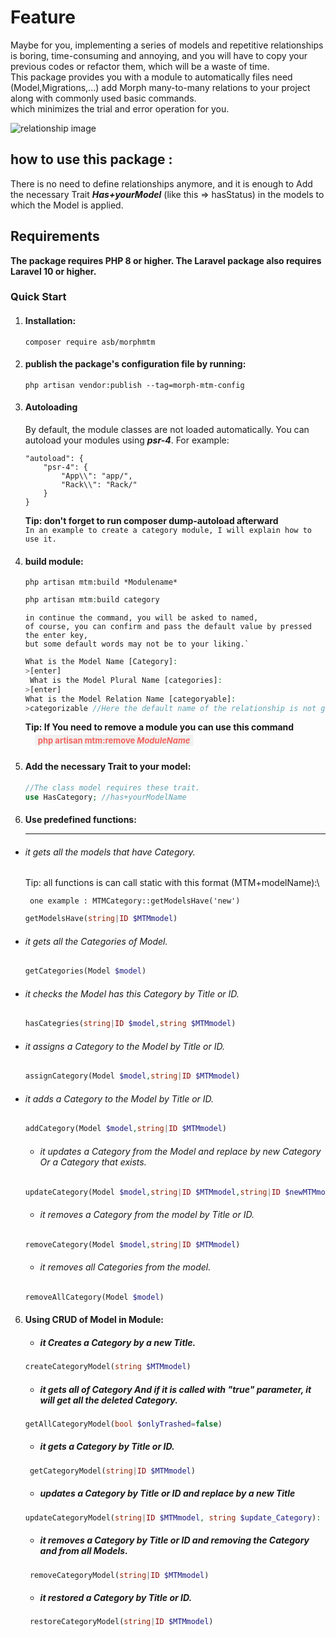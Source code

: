 # Feature

Maybe for you, implementing a series of models and repetitive relationships is boring,
time-consuming and annoying, and you will have to copy your previous codes or refactor them, 
which will be a waste of time.\
This package provides you with a module to automatically files need (Model,Migrations,...) add Morph many-to-many relations to 
your project along with commonly used basic commands.\
which minimizes the trial and error operation for you.

![][rel]

## how to use this package :
There is no need to define relationships anymore,
and it is enough to Add the necessary Trait **_Has+yourModel_** (like this => hasStatus)
in the models to which the Model is applied.
## Requirements
**The package requires PHP 8 or higher. The Laravel package also requires Laravel 10 or higher.**
### Quick Start <br>


1. #### Installation:
    ````clickhouse
    composer require asb/morphmtm
    ```` 
2. #### publish the package's configuration file by running:
    ````clickhouse
    php artisan vendor:publish --tag=morph-mtm-config
    ````
3. #### Autoloading
    By default, the module classes are not loaded automatically. You can autoload your modules using **_**psr-4**_**. For example:

       "autoload": {
           "psr-4": {
               "App\\": "app/",
               "Rack\\": "Rack/"
           }
       }

    **Tip: don't forget to run composer dump-autoload afterward**\
`In an example to create a category module, I will explain how to use it.`
4. #### build module:<br>
    `php artisan mtm:build *Modulename*`

    ````php
    php artisan mtm:build category
    ````
       in continue the command, you will be asked to named,
       of course, you can confirm and pass the default value by pressed the enter key,
       but some default words may not be to your liking.`
    ````php
    What is the Model Name [Category]:
    >[enter]
     What is the Model Plural Name [categories]:
    >[enter]
    What is the Model Relation Name [categoryable]:
    >categorizable //Here the default name of the relationship is not good, and we changed it.
    ````

    **Tip: If You need to remove a module you can use this command** \
    <strong  style="font-size: 13px;line-height: 2;vertical-align: middle;background: #f0f2f1;color: #f4645f;padding: 1px 5px;border-radius: 3px;margin:0px 15px;">
    php artisan mtm:remove *ModuleName*
    </strong >

5. #### Add the necessary Trait to your model:<br>
    ````php  
    //The class model requires these trait.
    use HasCategory; //has+yourModelName
    ````
6. #### Use predefined functions:<hr>
+ ###### it gets all the models that have Category.
    Tip: all functions is can call static with this format (MTM+modelName):\
        
       one example : MTMCategory::getModelsHave('new')

  ````php
  getModelsHave(string|ID $MTMmodel)
  ````
+ ###### it gets all the Categories of Model.
  ````php
  getCategories(Model $model)
  ````
+ ###### it checks the Model has this Category by Title or ID.
  ````php
  hasCategries(string|ID $model,string $MTMmodel)
  ````
+ ###### it assigns a Category to the Model by Title or ID.
  ````php
  assignCategory(Model $model,string|ID $MTMmodel)
  ````
+ ###### it adds a Category to the Model by Title or ID.
  ````php
  addCategory(Model $model,string|ID $MTMmodel)
  ````
  + ###### it updates a Category from the Model and replace by new Category Or a Category that exists.
  ````php
  updateCategory(Model $model,string|ID $MTMmodel,string|ID $newMTMmodel)
  ````
  + ###### it removes a Category from the model by Title or ID.
  ````php
  removeCategory(Model $model,string|ID $MTMmodel)
  ````
  + ###### it removes all Categories from the model.
  ````php
  removeAllCategory(Model $model)
  ````
6. #### Using CRUD of Model in Module:

    + ##### it Creates a Category by a new Title.
    ````php    
    createCategoryModel(string $MTMmodel)
    ````
    + ##### it gets all of Category And if it is called with "true" parameter, it will get all the deleted Category.
    ````php    
    getAllCategoryModel(bool $onlyTrashed=false)
     ````
    + ##### it gets a Category by Title or ID.
    ````php
     getCategoryModel(string|ID $MTMmodel)
    ````
    + ##### updates a Category by Title or ID and replace by a new Title
    ````php 
    updateCategoryModel(string|ID $MTMmodel, string $update_Category):
    ````
    + ##### it removes a Category by Title or ID and removing the Category and from all Models.
    ````php
     removeCategoryModel(string|ID $MTMmodel) 
    ````   
    + ##### it restored a Category by Title or ID.
    ````php
     restoreCategoryModel(string|ID $MTMmodel) 
    ````


[rel]:./img/rel.png  "relationship image"
